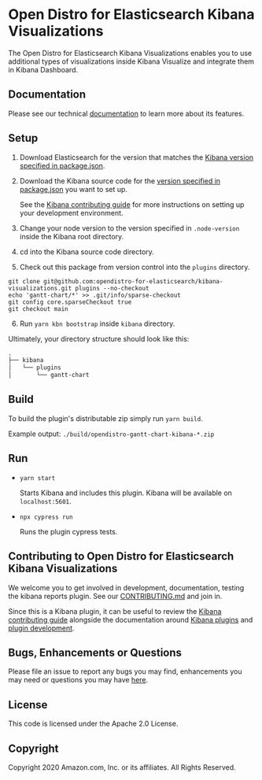 # Open Distro for Elasticsearch Kibana Visualizations

The Open Distro for Elasticsearch Kibana Visualizations enables you to use additional types of visualizations inside Kibana Visualize and integrate them in Kibana Dashboard.


## Documentation

Please see our technical [documentation](https://opendistro.github.io/for-elasticsearch-docs/) to learn more about its features.


## Setup

1. Download Elasticsearch for the version that matches the [Kibana version specified in package.json](./package.json#L5).
1. Download the Kibana source code for the [version specified in package.json](./package.json#L5) you want to set up.

   See the [Kibana contributing guide](https://github.com/elastic/kibana/blob/master/CONTRIBUTING.md#setting-up-your-development-environment) for more instructions on setting up your development environment.
   
1. Change your node version to the version specified in `.node-version` inside the Kibana root directory.
1. cd into the Kibana source code directory.
1. Check out this package from version control into the `plugins` directory.
```
git clone git@github.com:opendistro-for-elasticsearch/kibana-visualizations.git plugins --no-checkout
echo 'gantt-chart/*' >> .git/info/sparse-checkout
git config core.sparseCheckout true
git checkout main
```
6. Run `yarn kbn bootstrap` inside `kibana` directory.

Ultimately, your directory structure should look like this:

```md
.
├── kibana
│   └── plugins
│       └── gantt-chart
```


## Build

To build the plugin's distributable zip simply run `yarn build`.

Example output: `./build/opendistro-gantt-chart-kibana-*.zip`


## Run

- `yarn start`

  Starts Kibana and includes this plugin. Kibana will be available on `localhost:5601`.

- `npx cypress run`

  Runs the plugin cypress tests.


## Contributing to Open Distro for Elasticsearch Kibana Visualizations

We welcome you to get involved in development, documentation, testing the kibana reports plugin. See our [CONTRIBUTING.md](./CONTRIBUTING.md) and join in.

Since this is a Kibana plugin, it can be useful to review the [Kibana contributing guide](https://github.com/elastic/kibana/blob/master/CONTRIBUTING.md) alongside the documentation around [Kibana plugins](https://www.elastic.co/guide/en/kibana/master/kibana-plugins.html) and [plugin development](https://www.elastic.co/guide/en/kibana/current/plugin-development.html).

## Bugs, Enhancements or Questions

Please file an issue to report any bugs you may find, enhancements you may need or questions you may have [here](https://github.com/opendistro-for-elasticsearch/kibana-visualizations/issues).

## License

This code is licensed under the Apache 2.0 License. 

## Copyright

Copyright 2020 Amazon.com, Inc. or its affiliates. All Rights Reserved.

